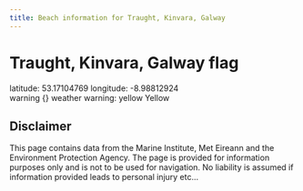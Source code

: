 ```yaml
---
title: Beach information for Traught, Kinvara, Galway
---
```

# Traught, Kinvara, Galway <span class="material-icons blue-flag">flag</span>

<div class="location-info">latitude: 53.17104769 longitude: -8.98812924</div>
<div class="met-eireann-warnings"><span class="material-icons {}-warning">warning</span>&nbsp;{} weather warning: yellow Yellow&nbsp;</div>
<div></div>

## Disclaimer

This page contains data from the Marine Institute, 
Met Eireann and the Environment Protection Agency. The page is provided for
information purposes only and is not to be used for navigation. No liability 
is assumed if information provided leads to personal injury etc...